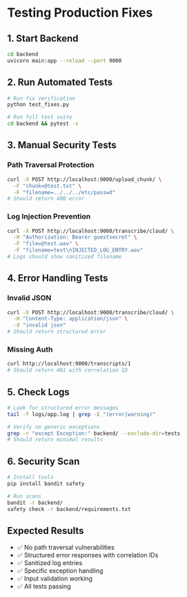 # Testing Production Fixes

## 1. Start Backend
```bash
cd backend
uvicorn main:app --reload --port 9000
```

## 2. Run Automated Tests
```bash
# Run fix verification
python test_fixes.py

# Run full test suite
cd backend && pytest -v
```

## 3. Manual Security Tests

### Path Traversal Protection
```bash
curl -X POST http://localhost:9000/upload_chunk/ \
  -F "chunk=@test.txt" \
  -F "filename=../../../etc/passwd"
# Should return 400 error
```

### Log Injection Prevention
```bash
curl -X POST http://localhost:9000/transcribe/cloud/ \
  -H "Authorization: Bearer guestsecret" \
  -F "file=@test.wav" \
  -F "filename=test\nINJECTED_LOG_ENTRY.wav"
# Logs should show sanitized filename
```

## 4. Error Handling Tests

### Invalid JSON
```bash
curl -X POST http://localhost:9000/transcribe/cloud/ \
  -H "Content-Type: application/json" \
  -d "invalid json"
# Should return structured error
```

### Missing Auth
```bash
curl http://localhost:9000/transcripts/1
# Should return 401 with correlation ID
```

## 5. Check Logs
```bash
# Look for structured error messages
tail -f logs/app.log | grep -E "(error|warning)"

# Verify no generic exceptions
grep -r "except Exception:" backend/ --exclude-dir=tests
# Should return minimal results
```

## 6. Security Scan
```bash
# Install tools
pip install bandit safety

# Run scans
bandit -r backend/
safety check -r backend/requirements.txt
```

## Expected Results
- ✅ No path traversal vulnerabilities
- ✅ Structured error responses with correlation IDs
- ✅ Sanitized log entries
- ✅ Specific exception handling
- ✅ Input validation working
- ✅ All tests passing